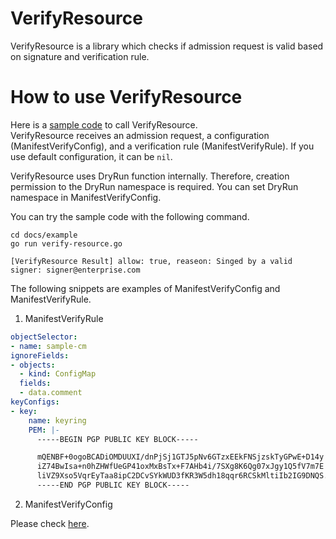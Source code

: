 # VerifyResource
VerifyResource is a library which checks if admission request is valid based on signature and verification rule.

# How to use VerifyResource
Here is a [sample code](./example/verify-resource.go) to call VerifyResource.  
VerifyResource receives an admission request, a configuration (ManifestVerifyConfig), and a verification rule (ManifestVerifyRule). 
If you use default configuration, it can be `nil`. 

VerifyResource uses DryRun function internally. Therefore, creation permission to the DryRun namespace is required.
You can set DryRun namespace in ManifestVerifyConfig.

You can try the sample code with the following command.
```
cd docs/example
go run verify-resource.go

[VerifyResource Result] allow: true, reaseon: Singed by a valid signer: signer@enterprise.com
```

The following snippets are examples of ManifestVerifyConfig and ManifestVerifyRule.

1. ManifestVerifyRule
```yaml
objectSelector:
- name: sample-cm
ignoreFields:
- objects:
  - kind: ConfigMap
  fields:
  - data.comment
keyConfigs:
- key:
    name: keyring
    PEM: |-
      -----BEGIN PGP PUBLIC KEY BLOCK-----

      mQENBF+0ogoBCADiOMDUUXI/dnPjSj1GTJ5pNv6GTzxEEkFNSjzskTyGPwE+D14y
      iZ74BwIsa+n0hZHWfUeGP41oxMxBsTx+F7AHb4i/7SXg8K6Qg07xJgy1Q5fV7m7E
      liVZ9Xso5VqrEyTaa8ipC2DCvSYkWUD3fKR3W5dh18qqr6RCSkMltiIb2IG9DNQS...
      -----END PGP PUBLIC KEY BLOCK-----
```

2. ManifestVerifyConfig

Please check [here](../shield/resource/manifest-verify-config.yaml).
